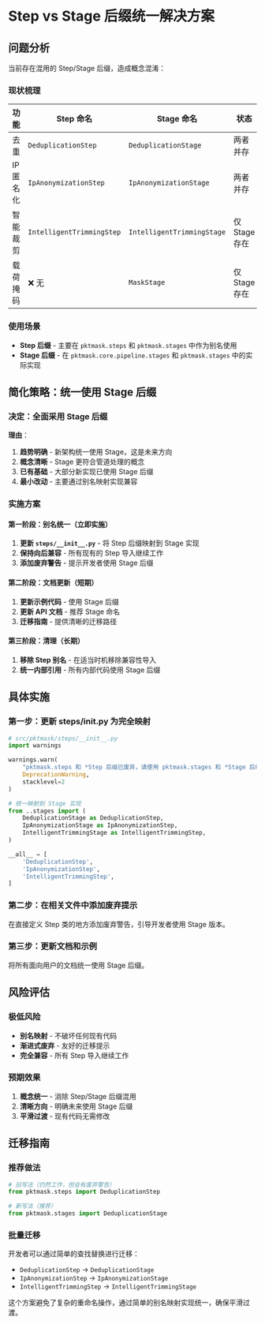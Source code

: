 # Step vs Stage 后缀统一解决方案

## 问题分析

当前存在混用的 Step/Stage 后缀，造成概念混淆：

### 现状梳理
| 功能 | Step 命名 | Stage 命名 | 状态 |
|------|-----------|------------|------|
| 去重 | `DeduplicationStep` | `DeduplicationStage` | 两者并存 |
| IP匿名化 | `IpAnonymizationStep` | `IpAnonymizationStage` | 两者并存 |
| 智能裁剪 | `IntelligentTrimmingStep` | `IntelligentTrimmingStage` | 仅 Stage 存在 |
| 载荷掩码 | ❌ 无 | `MaskStage` | 仅 Stage 存在 |

### 使用场景
- **Step 后缀** - 主要在 `pktmask.steps` 和 `pktmask.stages` 中作为别名使用
- **Stage 后缀** - 在 `pktmask.core.pipeline.stages` 和 `pktmask.stages` 中的实际实现

## 简化策略：统一使用 Stage 后缀

### 决定：全面采用 Stage 后缀

**理由**：
1. **趋势明确** - 新架构统一使用 Stage，这是未来方向
2. **概念清晰** - Stage 更符合管道处理的概念
3. **已有基础** - 大部分新实现已使用 Stage 后缀
4. **最小改动** - 主要通过别名映射实现兼容

### 实施方案

#### 第一阶段：别名统一（立即实施）
1. **更新 `steps/__init__.py`** - 将 Step 后缀映射到 Stage 实现
2. **保持向后兼容** - 所有现有的 Step 导入继续工作
3. **添加废弃警告** - 提示开发者使用 Stage 后缀

#### 第二阶段：文档更新（短期）
1. **更新示例代码** - 使用 Stage 后缀
2. **更新 API 文档** - 推荐 Stage 命名
3. **迁移指南** - 提供清晰的迁移路径

#### 第三阶段：清理（长期）
1. **移除 Step 别名** - 在适当时机移除兼容性导入
2. **统一内部引用** - 所有内部代码使用 Stage 后缀

## 具体实施

### 第一步：更新 steps/__init__.py 为完全映射

```python
# src/pktmask/steps/__init__.py
import warnings

warnings.warn(
    "pktmask.steps 和 *Step 后缀已废弃，请使用 pktmask.stages 和 *Stage 后缀。",
    DeprecationWarning,
    stacklevel=2
)

# 统一映射到 Stage 实现
from ..stages import (
    DeduplicationStage as DeduplicationStep,
    IpAnonymizationStage as IpAnonymizationStep, 
    IntelligentTrimmingStage as IntelligentTrimmingStep,
)

__all__ = [
    'DeduplicationStep',
    'IpAnonymizationStep', 
    'IntelligentTrimmingStep',
]
```

### 第二步：在相关文件中添加废弃提示

在直接定义 Step 类的地方添加废弃警告，引导开发者使用 Stage 版本。

### 第三步：更新文档和示例

将所有面向用户的文档统一使用 Stage 后缀。

## 风险评估

### 极低风险
- **别名映射** - 不破坏任何现有代码
- **渐进式废弃** - 友好的迁移提示
- **完全兼容** - 所有 Step 导入继续工作

### 预期效果

1. **概念统一** - 消除 Step/Stage 后缀混用
2. **清晰方向** - 明确未来使用 Stage 后缀
3. **平滑过渡** - 现有代码无需修改

## 迁移指南

### 推荐做法
```python
# 旧写法（仍然工作，但会有废弃警告）
from pktmask.steps import DeduplicationStep

# 新写法（推荐）
from pktmask.stages import DeduplicationStage
```

### 批量迁移
开发者可以通过简单的查找替换进行迁移：
- `DeduplicationStep` → `DeduplicationStage`
- `IpAnonymizationStep` → `IpAnonymizationStage`  
- `IntelligentTrimmingStep` → `IntelligentTrimmingStage`

这个方案避免了复杂的重命名操作，通过简单的别名映射实现统一，确保平滑过渡。
